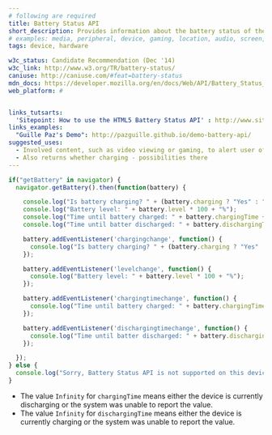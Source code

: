 ```yaml
---
# following are required
title: Battery Status API
short_description: Provides information about the battery status of the hosting device.
# examples: media, peripheral, device, gaming, location, audio, screen,
tags: device, hardware

w3c_status: Candidate Recommendation (Dec '14)
w3c_link: http://www.w3.org/TR/battery-status/
caniuse: http://caniuse.com/#feat=battery-status
mdn_docs: https://developer.mozilla.org/en/docs/Web/API/Battery_Status_API
web_platform: #


links_tutsarts:
  'Sitepoint: How to use the HTML5 Battery Status API' : http://www.sitepoint.com/html5-battery-status-api/
links_examples:
  "Guille Paz's Demo": http://pazguille.github.io/demo-battery-api/
suggested_uses:
  - Involved content, such as video viewing or gaming, to alert user of low battery.
  - Also returns whether charging - possibilities there
---
```



```js
if("getBattery" in navigator) {
  navigator.getBattery().then(function(battery) {

    console.log("Is battery charging? " + (battery.charging ? "Yes" : "No"));
    console.log("Battery level: " + battery.level * 100 + "%");
    console.log("Time until battery charged: " + battery.chargingTime + " seconds");
    console.log("Time until batter discharged: " + battery.dischargingTime + " seconds");

    battery.addEventListener('chargingchange', function() {
      console.log("Is battery charging? " + (battery.charging ? "Yes" : "No"));
    });

    battery.addEventListener('levelchange', function() {
      console.log("Battery level: " + battery.level * 100 + "%");
    });

    battery.addEventListener('chargingtimechange', function() {
      console.log("Time until battery charged: " + battery.chargingTime + " seconds");
    });

    battery.addEventListener('dischargingtimechange', function() {
      console.log("Time until batter discharged: " + battery.dischargingTime + " seconds");
    });

  });
} else {
  console.log("Sorry, Battery Status API is not supported on this device.");
}

```
- The value `Infinity` for `chargingTime` means either the device is currently discharging or the system was unable to report the value.
- The value `Infinity` for `dischargingTime` means either the device is currently charging or the system was unable to report the value.